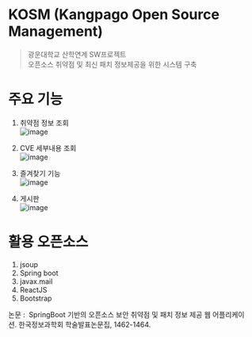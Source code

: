 # KOSM (Kangpago Open Source Management)
> 광운대학교 산학연계 SW프로젝트  
> 오픈소스 취약점 및 최신 패치 정보제공을 위한 시스템 구축

# 주요 기능
1. 취약점 정보 조회  
![image](https://user-images.githubusercontent.com/22449484/121557860-11d07280-ca50-11eb-88d7-c2e6026b2812.png)

2. CVE 세부내용 조회  
![image](https://user-images.githubusercontent.com/22449484/121557996-388ea900-ca50-11eb-890a-bcb3d81084f3.png)

3. 즐겨찾기 기능  
![image](https://user-images.githubusercontent.com/22449484/121558028-3f1d2080-ca50-11eb-9d52-8c1ff8e9ed81.png)

4. 게시판  
![image](https://user-images.githubusercontent.com/22449484/121558038-40e6e400-ca50-11eb-8439-6521fc6a27a2.png)

# 활용 오픈소스
1. jsoup
2. Spring boot
3. javax.mail
4. ReactJS
5. Bootstrap

논문 :  SpringBoot 기반의 오픈소스 보안 취약점 및 패치 정보 제공 웹 어플리케이션. 한국정보과학회 학술발표논문집, 1462-1464.
